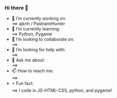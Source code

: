 ### Hi there 👋
- 🔭 I’m currently working on: <br>
==> ajknh / PastramiHunter
- 🌱 I’m currently learning: <br>
==> Python, Pygame
- 👯 I’m looking to collaborate on: <br>
==> 
- 🤔 I’m looking for help with: <br>
==>
- 💬 Ask me about: <br>
==> 
- 📫 How to reach me: <br>
==> 
- ⚡ Fun fact: <br>
==> I code in JS-HTML-CSS, python, and pygame!

<!--
**KarlLeonardi/karlleonardi** is a ✨ _special_ ✨ repository because its `README.md` (this file) appears on your GitHub profile.

Here are some ideas to get you started:

- 🔭 I’m currently working on ...
- 🌱 I’m currently learning ...
- 👯 I’m looking to collaborate on ...
- 🤔 I’m looking for help with ...
- 💬 Ask me about ...
- 📫 How to reach me: ...
- 😄 Pronouns: ...
- ⚡ Fun fact: ...
-->
